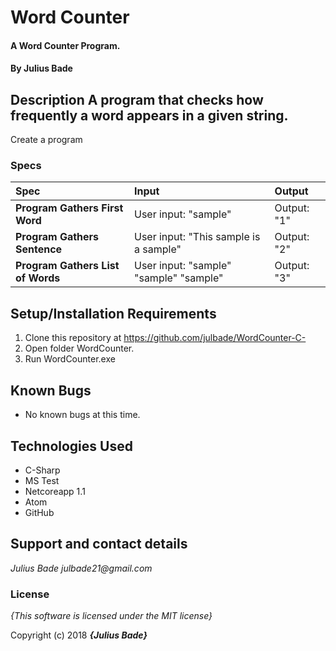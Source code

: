 # Word Counter

#### A Word Counter Program.

#### By **Julius Bade**

## Description A program that checks how frequently a word appears in a given string.

Create a program

### Specs
| Spec | Input | Output |
| :-------------     | :------------- | :------------- |
| **Program Gathers First Word** | User input: "sample" | Output: "1" |
| **Program Gathers Sentence** | User input: "This sample is a sample" | Output: "2"|
| **Program Gathers List of Words** | User input: "sample" "sample" "sample" | Output: "3"|



## Setup/Installation Requirements

1. Clone this repository at https://github.com/julbade/WordCounter-C-
2. Open folder WordCounter.
3. Run WordCounter.exe

## Known Bugs
* No known bugs at this time.

## Technologies Used
* C-Sharp
* MS Test
* Netcoreapp 1.1
* Atom
* GitHub


## Support and contact details


_Julius Bade julbade21@gmail.com_

### License

*{This software is licensed under the MIT license}*

Copyright (c) 2018 **_{Julius Bade}_**
